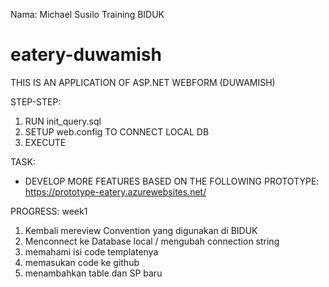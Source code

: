 Nama: Michael Susilo
Training BIDUK
# eatery-duwamish

THIS IS AN APPLICATION OF ASP.NET WEBFORM (DUWAMISH)

STEP-STEP:
1. RUN init_query.sql
2. SETUP web.config TO CONNECT LOCAL DB
3. EXECUTE

TASK:
- DEVELOP MORE FEATURES BASED ON THE FOLLOWING PROTOTYPE:
  https://prototype-eatery.azurewebsites.net/


PROGRESS:
week1
1. Kembali mereview Convention yang digunakan di BIDUK
2. Menconnect ke Database local / mengubah connection string
3. memahami isi code templatenya
4. memasukan code ke github 
5. menambahkan table dan SP baru

